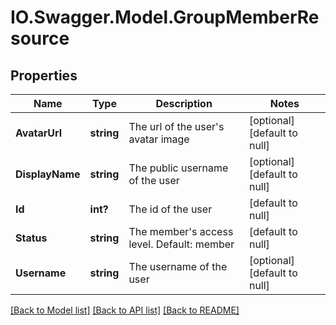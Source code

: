 # IO.Swagger.Model.GroupMemberResource
## Properties

Name | Type | Description | Notes
------------ | ------------- | ------------- | -------------
**AvatarUrl** | **string** | The url of the user&#39;s avatar image | [optional] [default to null]
**DisplayName** | **string** | The public username of the user | [optional] [default to null]
**Id** | **int?** | The id of the user | [default to null]
**Status** | **string** | The member&#39;s access level. Default: member | [default to null]
**Username** | **string** | The username of the user | [optional] [default to null]

[[Back to Model list]](../README.md#documentation-for-models) [[Back to API list]](../README.md#documentation-for-api-endpoints) [[Back to README]](../README.md)


